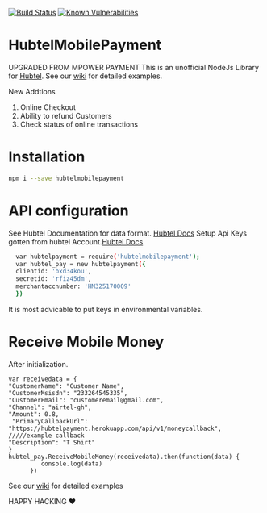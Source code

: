 
[![Build Status](https://travis-ci.org/banphlet/HubtelMobilePayment.svg?branch=master)](https://travis-ci.org/banphlet/HubtelMobilePayment) [![Known Vulnerabilities](https://snyk.io/test/github/banphlet/hubtelmobilepayment/badge.svg)](https://snyk.io/test/github/banphlet/hubtelmobilepayment)

# HubtelMobilePayment
UPGRADED FROM MPOWER PAYMENT
This is an unofficial NodeJs Library for [Hubtel](https://developers.hubtel.com).
See our [wiki](https://github.com/banphlet/HubtelMobilePayment/wiki) for detailed examples.



New Addtions
1. Online Checkout
2. Ability to refund Customers
3. Check status of online transactions

# Installation
```sh
npm i --save hubtelmobilepayment
```
# API configuration
  See Hubtel Documentation for data format. [Hubtel Docs](https://developers.hubtel.com/documentations/merchant-account-api) 
Setup Api Keys gotten from hubtel Account.[Hubtel Docs](https://developers.hubtel.com/documentations/merchant-account-api)
```sh
  var hubtelpayment = require('hubtelmobilepayment');
  var hubtel_pay = new hubtelpayment({
  clientid: 'bxd34kou',
  secretid: 'rfiz45dm',
  merchantaccnumber: 'HM325170009'
  })
  ```
 It is most advicable to put keys in environmental variables.
 # Receive Mobile Money
  After initialization.
  ```
var receivedata = {
  "CustomerName": "Customer Name",
  "CustomerMsisdn": "233264545335",
  "CustomerEmail": "customeremail@gmail.com",
  "Channel": "airtel-gh",
  "Amount": 0.8,
   "PrimaryCallbackUrl": "https://hubtelpayment.herokuapp.com/api/v1/moneycallback",  /////example callback 
  "Description": "T Shirt"
} 
 hubtel_pay.ReceiveMobileMoney(receivedata).then(function(data) {
           console.log(data)
        })
 ```

See our [wiki](https://github.com/banphlet/HubtelMobilePayment/wiki) for detailed examples


HAPPY HACKING ❤ 

